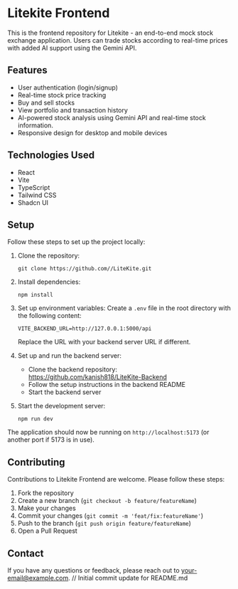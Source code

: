 # Litekite Frontend

This is the frontend repository for Litekite - an end-to-end mock stock exchange application. Users can trade stocks according to real-time prices with added AI support using the Gemini API.

## Features

- User authentication (login/signup)
- Real-time stock price tracking
- Buy and sell stocks
- View portfolio and transaction history
- AI-powered stock analysis using Gemini API and real-time stock information.
- Responsive design for desktop and mobile devices

## Technologies Used

- React
- Vite
- TypeScript
- Tailwind CSS
- Shadcn UI

## Setup

Follow these steps to set up the project locally:

1. Clone the repository:
   ```
   git clone https://github.com//LiteKite.git
   ```

2. Install dependencies:
   ```
   npm install
   ```

3. Set up environment variables:
   Create a `.env` file in the root directory with the following content:
   ```
   VITE_BACKEND_URL=http://127.0.0.1:5000/api
   ```
   Replace the URL with your backend server URL if different.

4. Set up and run the backend server:
   - Clone the backend repository: https://github.com/kanish818/LiteKite-Backend
   - Follow the setup instructions in the backend README
   - Start the backend server

5. Start the development server:
   ```
   npm run dev
   ```

The application should now be running on `http://localhost:5173` (or another port if 5173 is in use).

## Contributing

Contributions to Litekite Frontend are welcome. Please follow these steps:

1. Fork the repository
2. Create a new branch (`git checkout -b feature/featureName`)
3. Make your changes
4. Commit your changes (`git commit -m 'feat/fix:featureName'`)
5. Push to the branch (`git push origin feature/featureName`)
6. Open a Pull Request
## Contact

If you have any questions or feedback, please reach out to [your-email@example.com](https://x.com/AkshatGirdhar2).
// Initial commit update for README.md

